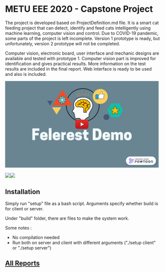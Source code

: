 # METU EEE 2020 - Capstone Project

The project is developed based on ProjectDefinition.md file. It is a smart cat feeding project that can detect, identify and feed cats intelligently using machine learning, computer vision and control. Due to COVID-19 pandemic, some parts of the project is left incomplete. Version 1 prototype is ready, but unfortunately, version 2 prototype will not be completed.

Computer vision, electronic board, user interface and mechanic designs are available and tested with prototype 1. Computer vision part is improved for identification and gives practical results. More information on the test results are included in the final report. Web interface is ready to be used and also is included.



<!---
# Converting video to compressed GIF
# Source videos are saved_1.mp4 and saved_2.mp4
ffmpeg -y -i saved_1.mp4 -vf palettegen palette_1.png
ffmpeg  -i saved_1.mp4 -i palette_1.png -filter_complex paletteuse -r 10 saved_1.gif
ffmpeg  -i saved_2.mp4 -filter:v "setpts=0.05*PTS" -q:v 2 saved_2_2.mp4
ffmpeg -y -i saved_2_2.mp4 -vf palettegen palette_2.png
ffmpeg  -i saved_2_2.mp4 -i palette_2.png -filter_complex paletteuse -r 30 saved_2.gif
-->

[<img src="https://github.com/afeser/Smart-Cat-Feeding-System/blob/master2/ProjectFiles/main_readme_files/demo_video_intro.png?raw=true" width="500">](https://www.youtube.com/watch?v=P49Y6lQscVo)

<img src="https://github.com/afeser/Smart-Cat-Feeding-System/tree/master2/ProjectFiles/main_readme_files/saved_1.gif?raw=true" width="250"><img src="https://github.com/afeser/Smart-Cat-Feeding-System/tree/master2/ProjectFiles/main_readme_files/saved_2.gif?raw=true" width="250">


## Installation
Simply run "setup" file as a bash script. Arguments specify whether build is for client or server.

Under "build" folder, there are files to make the system work.

Some notes :
- No compilation needed
- Run both on server and client with different arguments ("./setup client" or "./setup server")



## [All Reports](https://github.com/afeser/FinalProject/tree/Report/)

